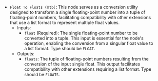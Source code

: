 - `Float To Floats (mtb)`: This node serves as a conversion utility designed to transform a single floating-point number into a tuple of floating-point numbers, facilitating compatibility with other extensions that use a list format to represent multiple float values.
    - Inputs:
        - `float` (Required): The single floating-point number to be converted into a tuple. This input is essential for the node's operation, enabling the conversion from a singular float value to a list format. Type should be `FLOAT`.
    - Outputs:
        - `floats`: The tuple of floating-point numbers resulting from the conversion of the input single float. This output facilitates compatibility with other extensions requiring a list format. Type should be `FLOATS`.
